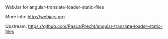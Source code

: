 WebJar for angular-translate-loader-static-files

More info: http://webjars.org

Upstream: https://github.com/PascalPrecht/angular-translate-loader-static-files

